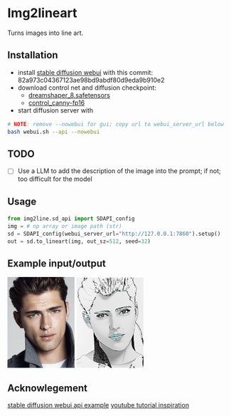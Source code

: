 # Img2lineart
Turns images into line art.

## Installation
- install [stable diffusion webui](https://github.com/AUTOMATIC1111/stable-diffusion-webui) with this commit: 82a973c04367123ae98bd9abdf80d9eda9b910e2
- download control net and diffusion checkpoint:
    - [dreamshaper_8.safetensors](https://civitai.com/models/4384/dreamshaper)
    - [control_canny-fp16](https://huggingface.co/webui/ControlNet-modules-safetensors/tree/main)
- start diffusion server with
```bash
# NOTE: remove --nowebui for gui; copy url to webui_server_url below
bash webui.sh --api --nowebui
```

## TODO
- [ ] Use a LLM to add the description of the image into the prompt; if not; too difficult for the model

## Usage
```python
from img2line.sd_api import SDAPI_config
img = # np array or image path (str)
sd = SDAPI_config(webui_server_url="http://127.0.0.1:7860").setup()
out = sd.to_lineart(img, out_sz=512, seed=32)
```

## Example input/output
<p float="left">
    <img src="docs/input.jpeg" alt="Input Image" width="30%" />
    <img src="docs/output.png" alt="Output Image" width="30%" />
</p>

## Acknowlegement
[stable diffusion webui api example](https://github.com/AUTOMATIC1111/stable-diffusion-webui/wiki/API)
[youtube tutorial inspiration](https://www.youtube.com/watch?v=xlO1Av20-OY)